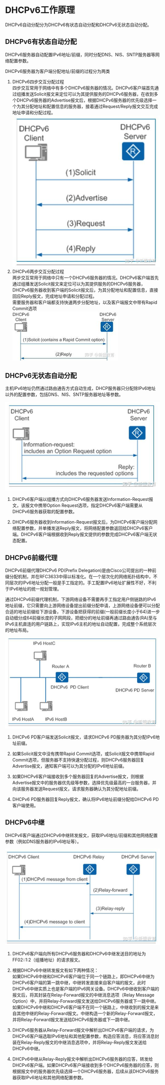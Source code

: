 # DHCPv6工作原理
DHCPv6自动分配分为DHCPv6有状态自动分配和DHCPv6无状态自动分配。   

## DHCPv6有状态自动分配
DHCPv6服务器自动配置IPv6地址/前缀，同时分配DNS、NIS、SNTP服务器等网络配置参数。   

DHCPv6服务器为客户端分配地址/前缀的过程分为两类   
1. DHCPv6四步交互分配过程   
四步交互常用于网络中有多个DHCPv6服务器的情况。DHCPv6客户端首先通过组播发送Solicit报文来定位可以为其提供服务的DHCPv6服务器，在收到多个DHCPv6服务器的Advertise报文后，根据DHCPv6服务器的优先级选择一个为其分配地址和配置信息的服务器，接着通过Request/Reply报文交互完成地址申请和分配过程。   
![DHCPv6有状态四步](./DHCPv6有状态四步.jpg)   
2. DHCPv6两步交互分配过程   
两步交互常用于网络中只有一个DHCPv6服务器的情况。DHCPv6客户端首先通过组播发送Solicit报文来定位可以为其提供服务的DHCPv6服务器，DHCPv6服务器收到客户端的Solicit报文后，为其分配地址和配置信息，直接回应Reply报文，完成地址申请和分配过程。   
需要服务器和客户端都支持快速两步分配地址，以及客户端报文中带有Rapid Commit选项   
![DHCPv6有状态两步](./DHCPv6有状态两步.jpg)   

## DHCPv6无状态自动分配
主机IPv6地址仍然通过路由通告方式自动生成，DHCP服务器只分配除IPv6地址以外的配置参数，包括DNS、NIS、SNTP服务器地址等参数。   

![DHCPv6无状态自动分配](./DHCPv6无状态自动分配.jpg)   
1. DHCPv6客户端以组播方式向DHCPv6服务器发送Information-Request报文，该报文中携带Option Request选项，指定DHCPv6客户端需要从DHCPv6服务器获取的配置参数。

2. DHCPv6服务器收到Information-Request报文后，为DHCPv6客户端分配网络配置参数，并单播发送Reply报文，将网络配置参数返回给DHCPv6客户端。DHCPv6客户端根据收到Reply报文提供的参数完成DHCPv6客户端无状态配置。

## DHCPv6前缀代理
DHCPv6前缀代理DHCPv6 PD(Prefix Delegation)是由Cisco公司提出的一种前缀分配机制，并在RFC3633中得以标准化。在一个层次化的网络拓扑结构中，不同层次的IPv6地址分配一般是手工指定的。手工配置IPv6地址扩展性不好，不利于IPv6地址的统一规划管理。   

通过DHCPv6前缀代理机制，下游网络设备不需要再手工指定用户侧链路的IPv6地址前缀，它只需要向上游网络设备提出前缀分配申请，上游网络设备便可以分配合适的地址前缀给下游设备，下游设备把获得的前缀(一般前缀长度小于64)进一步自动细分成64前缀长度的子网网段，把细分的地址前缀再通过路由通告(RA)至与IPv6主机直连的用户链路上，实现IPv6主机的地址自动配置，完成整个系统层次的地址布局。   

![DHCPv6前缀代理](./DHCPv6前缀代理.jpg)   
1. DHCPv6 PD客户端发送Solicit报文，请求DHCPv6 PD服务器为其分配IPv6地址前缀。

2. 如果Solicit报文中没有携带Rapid Commit选项，或Solicit报文中携带Rapid Commit选项，但服务器不支持快速分配过程，则DHCPv6服务器回复Advertise报文，通知客户端可以为其分配的IPv6地址前缀。

3. 如果DHCPv6客户端接收到多个服务器回复的Advertise报文，则根据Advertise报文中的服务器优先级等参数，选择优先级最高的一台服务器，并向该服务器发送Request报文，请求服务器确认为其分配地址前缀。

4. DHCPv6 PD服务器回复Reply报文，确认将IPv6地址前缀分配给DHCPv6 PD客户端使用。

## DHCPv6中继
DHCPv6客户端通过DHCPv6中继转发报文，获取IPv6地址/前缀和其他网络配置参数（例如DNS服务器的IPv6地址等）。   

![DHCPv6中继](./DHCPv6中继.jpg)   

1. DHCPv6客户端向所有DHCPv6服务器和DHCPv6中继发送目的地址为FF02::1:2（组播地址）的请求报文。

2. 根据DHCPv6中继转发报文有如下两种情况：   
如果DHCPv6中继和DHCPv6客户端位于同一个链路上，即DHCPv6中继为DHCPv6客户端的第一跳中继，中继转发直接来自客户端的报文，此时DHCPv6中继实质上也是客户端的IPv6网关设备。DHCPv6中继收到客户端的报文后，将其封装在Relay-Forward报文的中继消息选项（Relay Message Option）中，并将Relay-Forward报文发送给DHCPv6服务器或下一跳中继。   
如果DHCPv6中继和DHCPv6客户端不在同一个链路上，中继收到的报文是来自其他中继的Relay-Forward报文。中继构造一个新的Relay-Forward报文，并将Relay-Forward报文发送给DHCPv6服务器或下一跳中继。   

3. DHCPv6服务器从Relay-Forward报文中解析出DHCPv6客户端的请求，为DHCPv6客户端选取IPv6地址和其他配置参数，构造应答消息，将应答消息封装在Relay-Reply报文的中继消息选项中，并将Relay-Reply报文发送给DHCPv6中继。

4. DHCPv6中继从Relay-Reply报文中解析出DHCPv6服务器的应答，转发给DHCPv6客户端。如果DHCPv6客户端接收到多个DHCPv6服务器的应答，则根据报文中的服务器优先级选择一个DHCPv6服务器，后续从该DHCPv6服务器获取IPv6地址和其他网络配置参数。